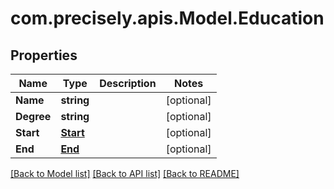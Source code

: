 # com.precisely.apis.Model.Education
## Properties

Name | Type | Description | Notes
------------ | ------------- | ------------- | -------------
**Name** | **string** |  | [optional] 
**Degree** | **string** |  | [optional] 
**Start** | [**Start**](Start.md) |  | [optional] 
**End** | [**End**](End.md) |  | [optional] 

[[Back to Model list]](../README.md#documentation-for-models) [[Back to API list]](../README.md#documentation-for-api-endpoints) [[Back to README]](../README.md)

